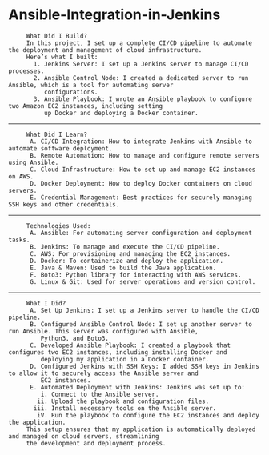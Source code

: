 # Ansible-Integration-in-Jenkins

         What Did I Build?
         In this project, I set up a complete CI/CD pipeline to automate the deployment and management of cloud infrastructure. 
         Here’s what I built:
           1. Jenkins Server: I set up a Jenkins server to manage CI/CD processes.
           2. Ansible Control Node: I created a dedicated server to run Ansible, which is a tool for automating server 
              configurations.
           3. Ansible Playbook: I wrote an Ansible playbook to configure two Amazon EC2 instances, including setting
              up Docker and deploying a Docker container.
------------------------              
         What Did I Learn?
          A. CI/CD Integration: How to integrate Jenkins with Ansible to automate software deployment.
          B. Remote Automation: How to manage and configure remote servers using Ansible.
          C. Cloud Infrastructure: How to set up and manage EC2 instances on AWS.
          D. Docker Deployment: How to deploy Docker containers on cloud servers.
          E. Credential Management: Best practices for securely managing SSH keys and other credentials.
 -----------------------         
         Technologies Used:
          A. Ansible: For automating server configuration and deployment tasks.
          B. Jenkins: To manage and execute the CI/CD pipeline.
          C. AWS: For provisioning and managing the EC2 instances.
          D. Docker: To containerize and deploy the application.
          E. Java & Maven: Used to build the Java application.
          F. Boto3: Python library for interacting with AWS services.
          G. Linux & Git: Used for server operations and version control.
--------------------------          
         What I Did?
          A. Set Up Jenkins: I set up a Jenkins server to handle the CI/CD pipeline.
          B. Configured Ansible Control Node: I set up another server to run Ansible. This server was configured with Ansible, 
             Python3, and Boto3.
          C. Developed Ansible Playbook: I created a playbook that configures two EC2 instances, including installing Docker and 
             deploying my application in a Docker container.
          D. Configured Jenkins with SSH Keys: I added SSH keys in Jenkins to allow it to securely access the Ansible server and 
             EC2 instances.
          E. Automated Deployment with Jenkins: Jenkins was set up to:
             i. Connect to the Ansible server.
            ii. Upload the playbook and configuration files.
           iii. Install necessary tools on the Ansible server.
            iV. Run the playbook to configure the EC2 instances and deploy the application.
         This setup ensures that my application is automatically deployed and managed on cloud servers, streamlining 
         the development and deployment process.

